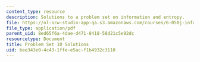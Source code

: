```yaml
---
content_type: resource
description: Solutions to a problem set on information and entropy.
file: https://ol-ocw-studio-app-qa.s3.amazonaws.com/courses/6-050j-information-and-entropy-spring-2008/bee343e04c431ffee5acf1b4932c3110_MIT6_050JS08_ps_10_sol.pdf
file_type: application/pdf
parent_uid: 8ed65f6a-4dae-d471-8418-58d21c5e92dc
resourcetype: Document
title: Problem Set 10 Solutions
uid: bee343e0-4c43-1ffe-e5ac-f1b4932c3110
---
```

